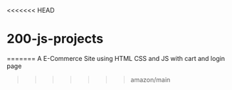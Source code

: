 <<<<<<< HEAD
# 200-js-projects
=======
A E-Commerce Site using HTML CSS and JS with cart and login page

>>>>>>> amazon/main

